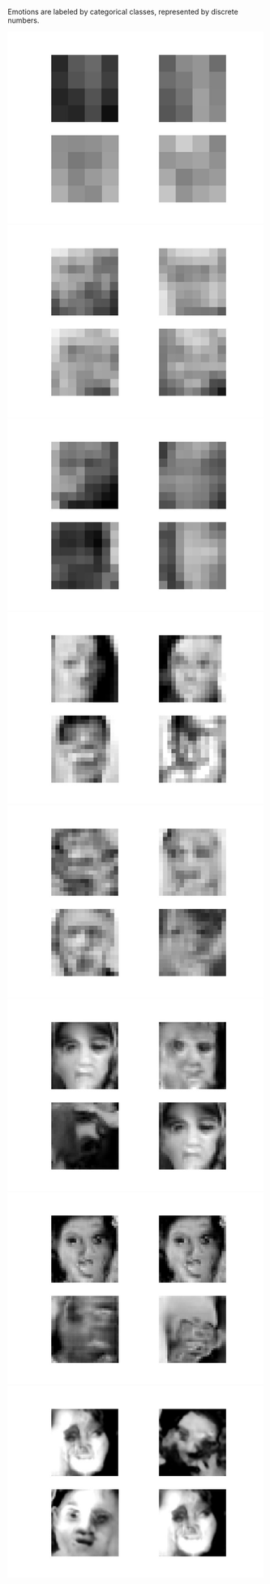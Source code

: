 
Emotions are labeled by categorical classes, represented by discrete numbers.

![alt text](https://github.com/fishfishin/procrustrean/blob/master/ProgresiveGAN/category/results/plot_004x004-faded_d_model.jpg )![alt text](https://github.com/fishfishin/procrustrean/blob/master/ProgresiveGAN/category/results/plot_008x008-faded_d_model.jpg)![alt text](https://github.com/fishfishin/procrustrean/blob/master/ProgresiveGAN/category/results/plot_008x008-tuned_d_model.jpg)![alt text](https://github.com/fishfishin/procrustrean/blob/master/ProgresiveGAN/category/results/plot_016x016-faded_d_model.jpg)![alt text](https://github.com/fishfishin/procrustrean/blob/master/ProgresiveGAN/category/results/plot_016x016-tuned_d_model.jpg)![alt text](https://github.com/fishfishin/procrustrean/blob/master/ProgresiveGAN/category/results/plot_032x032-faded_d_model.jpg)![alt text](https://github.com/fishfishin/procrustrean/blob/master/ProgresiveGAN/category/results/plot_032x032-tuned_d_model.jpg)![alt text](https://github.com/fishfishin/procrustrean/blob/master/ProgresiveGAN/category/results/plot_064x064-faded_d_model.jpg)
